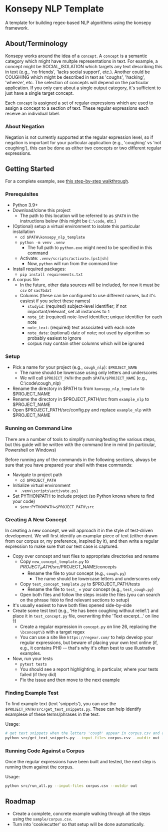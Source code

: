 # Konsepy NLP Template

A template for building regex-based NLP algorithms using the konsepy framework.

## About/Terminology

Konsepy works around the idea of a `concept`. A `concept` is a semantic category which might have multple representations in text. For example, a concept might be SOCIAL_ISOLATION which targets any text describing this in text (e.g., 'no friends', 'lacks social support', etc.). Another could be COUGHING which might be described in text as 'coughs', 'hacking', 'wheeze', etc. The selection of concepts will depend on the particular application. If you only care about a single output category, it's sufficient to just have a single target concept.

Each `concept` is assigned a set of regular expressions which are used to assign a concept to a section of text. These regular expressions each receive an individual label.


### About Negation
Negation is not currently supported at the regular expression level, so if negation is important for your particular application (e.g., 'coughing' vs 'not coughing'), this can be done as either two concepts or two different regular expressions.

## Getting Started

For a complete example, see [this step-by-step walkthrough](doco/SOCIAL_SUPPORT_DEMO.md).

### Prerequisites

* Python 3.9+
* Download/clone this project
  * The path to this location will be referred to as `$PATH` in the instructions below (this might be `C:\code`, etc.)
* (Optional) setup a virtual environment to isolate this particular installation
  * `cd $PATH\konsepy_nlp_template`
  * `python -m venv .venv`
    * The full path to `python.exe` might need to be specified in this command
  * Activate: `.venv/scripts/activate.[ps1|sh]`
    * Now, `python` will run from the command line
* Install required packages:
  * `pip install requirements.txt`
* A corpus file
  * In the future, other data sources will be included, for now it must be `csv` or `sas7bdat`
  * Columns (these can be configured to use different names, but it's easiest if you select these names)
    * `studyid`: (required) subject-level identifier; if not important/relevant, set all instances to `1`
    * `note_id`: (required) note-level identifier; unique identifier for each note
    * `note_text`: (required) text associated with each note
    * `note_date`: (optional) date of note; not used by algorithm so probably easiest to ignore
    * corpus may contain other columns which will be ignored

### Setup

* Pick a name for your project (e.g., `cough_nlp`): `$PROJECT_NAME`
  * The name should be lowercase using only letters and underscores
  * We will call `$PROJECT_PATH` the path `$PATH/$PROJECT_NAME` (e.g., C:\code\cough_nlp)
* Rename the directory in $PATH to from `konsepy_nlp_template` to $PROJECT_NAME
* Rename the directory in $PROJECT_PATH/src from `example_nlp` to $PROJECT_NAME
* Open $PROJECT_PATH/src/config.py and replace `example_nlp` with $PROJECT_NAME

### Running on Command Line

There are a number of tools to simplify running/testing the various steps, but this guide will be written with the command line in mind (in particular, Powershell on Windows)

Before running any of the commands in the following sections, always be sure that you have prepared your shell with these commands:

* Navigate to project path
  * `cd $PROJECT_PATH`
* Initialize virtual environment
  * `.venv\scripts\activate.ps1`
* Set PYTHONPATH to include project (so Python knows where to find your code)
  * `$env:PYTHONPATH=$PROJECT_PATH\src`

### Creating A New Concept

In creating a new concept, we will approach it in the style of test-driven development. We will first identify an examplar piece of text (either drawn from our corpus or, my preference, inspired by it), and then write a regular expression to make sure that our test case is captured.

* Copy over concept and test files to appropriate directories and rename
  * Copy `new_concept_template.py` to $PROJECT_PATH/src/$PROJECT_NAME/concepts
    * Rename the file to your concept (e.g., `cough.py`)
      * The name should be lowercase letters and underscores only
  * Copy `test_concept_template.py` to $PROJECT_PATH/tests
    * Rename the file to `test_` + your concept (e.g., `test_cough.py`)
  * Open both files and follow the steps inside the files (you can search on the phrase `TODO` to find relevant sections to setup)
* It's usually easiest to have both files opened side-by-side
* Create some test text (e.g., 'He has been coughing without relief.') and place it in `test_concept.py` file, overwriting thhe 'Text excerpt...' on line 11
  * Create a regular expression in `concept.py` on line 26, replacing the `\bconcept\b` with a target regex
  * You can use a site like `https://regexr.com/` to help develop your regular expressions, but beware of placing your own text online (if, e.g., it contains PHI) -- that's why it's often best to use illustrative examples.
* Now, run your tests
  * `pytest tests`
  * You should see a report highlighting, in particular, where your tests failed (if they did)
  * Fix the issue and then move to the next example

### Finding Example Test

To find example text (text 'snippets'), you can use the `$PROJECT_PATH/src/get_text_snippets.py`. These can help identify examplese of these terms/phrases in the text.

Usage:
```bash
# get text snippets when the letters 'cough' appear in corpus.csv and output to the directory `out`
python src/get_text_snippets.py --input-files corpus.csv --outdir out --regexes COUGH==cough
```

### Running Code Against a Corpus

Once the regular expressions have been built and tested, the next step is running them against the corpus.

Usage:
```bash
python src/run_all.py --input-files corpus.csv --outdir out
```

## Roadmap

* Create a complete, concrete example walking through all the steps using the `sample/corpus.csv`.
* Turn into 'cookiecutter' so that setup will be done automatically.
